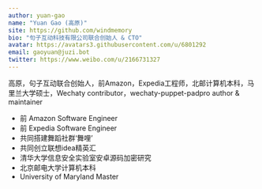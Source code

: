 ```yaml
---
author: yuan-gao
name: "Yuan Gao (高原)"
site: https://github.com/windmemory
bio: "句子互动科技有限公司联合创始人 & CTO"
avatar: https://avatars3.githubusercontent.com/u/6801292
email: gaoyuan@juzi.bot
twitter: https://www.weibo.com/u/2166731327
---
```


高原，句子互动联合创始人，前Amazon，Expedia工程师，北邮计算机本科，马里兰大学硕士，Wechaty contributor，wechaty-puppet-padpro author & maintainer

- 前 Amazon Software Engineer
- 前 Expedia Software Engineer
- 共同搭建舞蹈社群‘舞哩’ 
- 共同创立联想idea精英汇
- 清华大学信息安全实验室安卓源码加密研究
- 北京邮电大学计算机本科
- University of Maryland Master
